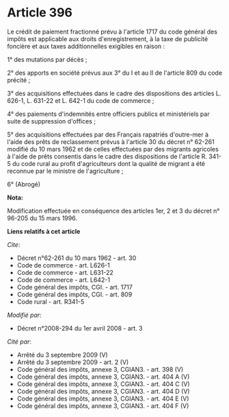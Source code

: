 # Article 396

Le crédit de paiement fractionné prévu à l'article 1717 du code général des impôts est applicable aux droits
d'enregistrement, à la taxe de publicité foncière et aux taxes additionnelles exigibles en raison :

1° des mutations par décès ;

2° des apports en société prévus aux 3° du I et au II de l'article 809 du code précité ;

3° des acquisitions effectuées dans le cadre des dispositions des articles L. 626-1, L. 631-22 et L. 642-1 du code de
commerce ;

4° des paiements d'indemnités entre officiers publics et ministériels par suite de suppression d'offices ;

5° des acquisitions effectuées par des Français rapatriés d'outre-mer à l'aide des prêts de reclassement prévus à l'article
30 du décret n° 62-261 modifié du 10 mars 1962 et de celles effectuées par des migrants agricoles à l'aide de prêts consentis
dans le cadre des dispositions de l'article R. 341-5 du code rural au profit d'agriculteurs dont la qualité de migrant a été
reconnue par le ministre de l'agriculture ;

6° (Abrogé)

**Nota:**

Modification effectuée en conséquence des articles 1er, 2 et 3 du décret n° 96-205 du 15 mars 1996.

**Liens relatifs à cet article**

_Cite_:

  - Décret n°62-261 du 10 mars 1962 - art. 30
  - Code de commerce - art. L626-1
  - Code de commerce - art. L631-22
  - Code de commerce - art. L642-1
  - Code général des impôts, CGI. - art. 1717
  - Code général des impôts, CGI. - art. 809
  - Code rural - art. R341-5

_Modifié par_:

  - Décret n°2008-294 du 1er avril 2008 - art. 3

_Cité par_:

  - Arrêté du 3 septembre 2009 (V)
  - Arrêté du 3 septembre 2009 - art. 2 (V)
  - Code général des impôts, annexe 3, CGIAN3. - art. 398 (V)
  - Code général des impôts, annexe 3, CGIAN3. - art. 404 A (V)
  - Code général des impôts, annexe 3, CGIAN3. - art. 404 C (V)
  - Code général des impôts, annexe 3, CGIAN3. - art. 404 D (V)
  - Code général des impôts, annexe 3, CGIAN3. - art. 404 E (V)
  - Code général des impôts, annexe 3, CGIAN3. - art. 404 F (V)
